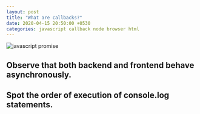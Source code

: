 ```yaml
---
layout: post
title: "What are callbacks?"
date: 2020-04-15 20:50:00 +0530
categories: javascript callback node browser html
---
```


![javascript promise](https://user-images.githubusercontent.com/1643802/79353934-5d28e700-7f59-11ea-94fe-ecead4ce0dd7.png)

## Observe that both backend and frontend behave asynchronously.

## Spot the order of execution of console.log statements.
